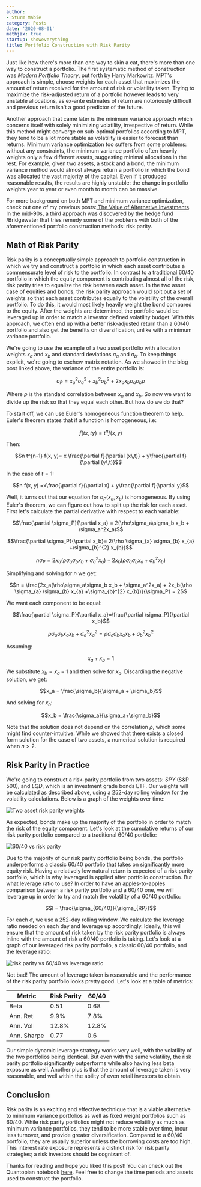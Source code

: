 ```yaml
---
author:
- Sturm Mabie
category: Posts
date: '2020-08-01'
mathjax: true
startup: showeverything
title: Portfolio Construction with Risk Parity
---
```


Just like how there\'s more than one way to skin a cat, there\'s more
than one way to construct a portfolio. The first systematic method of
construction was *Modern Portfolio Theory*, put forth by Harry
Markowitz. MPT\'s approach is simple, choose weights for each asset that
maximizes the amount of return received for the amount of risk or
volatility taken. Trying to maximize the risk-adjusted return of a
portfolio however leads to very unstable allocations, as ex-ante
estimates of return are notoriously difficult and previous return isn\'t
a good predictor of the future.

Another approach that came later is the minimum variance approach which
concerns itself with solely minimizing volatility, irrespective of
return. While this method might converge on sub-optimal portfolios
according to MPT, they tend to be a lot more stable as volatility is
easier to forecast than returns. Minimum variance optimization too
suffers from some problems: without any constraints, the minimum
variance portfolio often heavily weights only a few different assets,
suggesting minimal allocations in the rest. For example, given two
assets, a stock and a bond, the minimum variance method would almost
always return a portfolio in which the bond was allocated the vast
majority of the capital. Even if it produced reasonable results, the
results are highly unstable: the change in portfolio weights year to
year or even month to month can be massive.

For more background on both MPT and minimum variance optimization, check
out one of my previous posts:[ The Value of Alternative
Investments](https://cryptm.org/posts/2020/07/09/alt.html). In the
mid-90s, a third approach was discovered by the hedge fund /Bridgewater
that tries remedy some of the problems with both of the aforementioned
portfolio construction methods: risk parity.

Math of Risk Parity
-------------------

Risk parity is a conceptually simple approach to portfolio construction
in which we try and construct a portfolio in which each asset
contributes a commensurate level of risk to the portfolio. In contrast
to a traditional 60/40 portfolio in which the equity component is
contributing almost all of the risk, risk parity tries to equalize the
risk between each asset. In the two asset case of equities and bonds,
the risk parity approach would spit out a set of weights so that each
asset contributes equally to the volatility of the overall portfolio. To
do this, it would most likely heavily weight the bond compared to the
equity. After the weights are determined, the portfolio would be
leveraged up in order to match a investor defined volatility budget.
With this approach, we often end up with a better risk-adjusted return
than a 60/40 portfolio and also get the benefits on diversification,
unlike with a minimum variance portfolio.

We\'re going to use the example of a two asset portfolio with allocation
weights $x_a$ and $x_b$ and standard deviations $\sigma_a$ and
$\sigma_b$. To keep things explicit, we\'re going to eschew matrix
notation. As we showed in the blog post linked above, the variance of
the entire portfolio is:

$$\sigma_P = x_a^2\sigma_a^2 + x_b^2\sigma_b^2 + 2 x_a x_b \sigma_a \sigma_b \rho$$

Where $\rho$ is the standard correlation between $x_a$ and $x_b$. So now
we want to divide up the risk so that they equal each other. But how do
we do that?

To start off, we can use Euler\'s homogeneous function theorem to help.
Euler\'s theorem states that if a function is homogeneous, i.e:

$$ f(tx, ty) = t^n f(x, y)$$

Then:

$$n t^{n-1} f(x, y)= x \frac{\partial f}{\partial (x\,t)} + y\frac{\partial f}{\partial (y\,t)}$$

In the case of $t=1$:

$$n f(x, y) =x\frac{\partial f}{\partial x} + y\frac{\partial f}{\partial y}$$

Well, it turns out that our equation for $\sigma_P(x_a, x_b)$ is
homogeneous. By using Euler\'s theorem, we can figure out how to split
up the risk for each asset. First let\'s calculate the partial
derivative with respect to each variable:

$$\frac{\partial \sigma_P}{\partial x_a} = 2(\rho\sigma_a\sigma_b x_b + \sigma_a^2x_a)$$

$$\frac{\partial \sigma_P}{\partial x_b}= 2(\rho \sigma_{a} \sigma_{b} x_{a} +\sigma_{b}^{2} x_{b})$$

$$n \sigma_P = 2x_a(\rho\sigma_a\sigma_b x_b + \sigma_a^2x_a) + 2x_b(\rho \sigma_{a} \sigma_{b} x_{a} +\sigma_{b}^{2} x_{b})$$

Simplifying and solving for $n$ we get:

$$n = \frac{2x_a(\rho\sigma_a\sigma_b x_b + \sigma_a^2x_a) + 2x_b(\rho \sigma_{a} \sigma_{b} x_{a} +\sigma_{b}^{2} x_{b})}{\sigma_P} = 2$$

We want each component to be equal:

$$\frac{\partial \sigma_P}{\partial x_a}=\frac{\partial \sigma_P}{\partial x_b}$$

$$\rho\sigma_{a}\sigma_{b}x_{a}x_{b}+\sigma_{a}^{2}x_{a}^{2} =\rho \sigma_{a} \sigma_{b} x_{a} x_{b} + \sigma_{b}^{2} x_{b}^{2}$$

Assuming:

$$x_a + x_b = 1$$

We substitute $x_b = x_a - 1$ and then solve for $x_a$. Discarding the
negative solution, we get:

$$x_a = \frac{\sigma_b}{\sigma_a + \sigma_b}$$

And solving for $x_b$:

$$x_b = \frac{\sigma_a}{\sigma_a+\sigma_b}$$

Note that the solution does not depend on the correlation $\rho$, which
some might find counter-intuitive. While we showed that there exists a
closed form solution for the case of two assets, a numerical solution is
required when $n>2$.

Risk Parity in Practice
-----------------------

We\'re going to construct a risk-parity portfolio from two assets: *SPY*
(S&P 500), and *LQD*, which is an investment grade bonds ETF. Our
weights will be calculated as described above, using a 252-day rolling
window for the volatility calculations. Below is a graph of the weights
over time:

![Two asset risk parity weights](/assets/rpw.png)

As expected, bonds make up the majority of the portfolio in order to
match the risk of the equity component. Let\'s look at the cumulative
returns of our risk parity portfolio compared to a traditional 60/40
portfolio:

![60/40 vs risk parity](/assets/rp64.png)

Due to the majority of our risk parity portfolio being bonds, the
portfolio underperforms a classic 60/40 portfolio that takes on
significantly more equity risk. Having a relatively low natural return
is expected of a risk parity portfolio, which is why leveraged is
applied after portfolio construction. But what leverage ratio to use? In
order to have an apples-to-apples comparison between a risk parity
portfolio and a 60/40 one, we will leverage up in order to try and match
the volatility of a 60/40 portfolio:

$$l = \frac{\sigma_{60/40}}{\sigma_{RP}}$$

For each $\sigma$, we use a 252-day rolling window. We calculate the
leverage ratio needed on each day and leverage up accordingly. Ideally,
this will ensure that the amount of risk taken by the risk parity
portfolio is always inline with the amount of risk a 60/40 portfolio is
taking. Let\'s look at a graph of our leveraged risk parity portfolio, a
classic 60/40 portfolio, and the leverage ratio:

![risk parity vs 60/40 vs leverage ratio](/assets/rpr.png)

Not bad! The amount of leverage taken is reasonable and the performance
of the risk parity portfolio looks pretty good. Let\'s look at a table
of metrics:

| Metric      | Risk Parity | 60/40 |
|-------------|-------------|-------|
| Beta        | 0.51        | 0.68  |
| Ann. Ret    | 9.9%        | 7.8%  |
| Ann. Vol    | 12.8%       | 12.8% |
| Ann. Sharpe | 0.77        | 0.6   |

Our simple dynamic leverage strategy works very well, with the
volatility of the two portfolios being identical. But even with the same
volatility, the risk parity portfolio significantly outperforms while
also having less beta exposure as well. Another plus is that the amount
of leverage taken is very reasonable, and well within the ability of
even retail investors to obtain.

Conclusion
----------

Risk parity is an exciting and effective technique that is a viable
alternative to minimum variance portfolios as well as fixed weight
portfolios such as 60/40. While risk parity portfolios might not reduce
volatility as much as minimum variance portfolios, they tend to be more
stable over time, incur less turnover, and provide greater
diversification. Compared to a 60/40 portfolio, they are usually
superior unless the borrowing costs are too high. This interest rate
exposure represents a distinct risk for risk parity strategies; a risk
investors should be cognizant of.

Thanks for reading and hope you liked this post! You can check out the
Quantopian notebook
[here](https://www.quantopian.com/posts/risk-parity). Feel free to
change the time periods and assets used to construct the portfolio.
